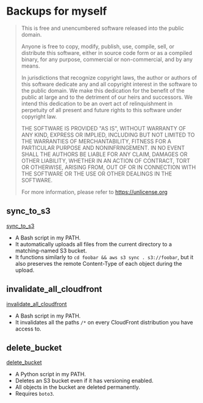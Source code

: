 # Backups for myself

> This is free and unencumbered software released into the public domain.
>
> Anyone is free to copy, modify, publish, use, compile, sell, or
> distribute this software, either in source code form or as a compiled
> binary, for any purpose, commercial or non-commercial, and by any
> means.
>
> In jurisdictions that recognize copyright laws, the author or authors
> of this software dedicate any and all copyright interest in the
> software to the public domain. We make this dedication for the benefit
> of the public at large and to the detriment of our heirs and
> successors. We intend this dedication to be an overt act of
> relinquishment in perpetuity of all present and future rights to this
> software under copyright law.
>
> THE SOFTWARE IS PROVIDED "AS IS", WITHOUT WARRANTY OF ANY KIND,
> EXPRESS OR IMPLIED, INCLUDING BUT NOT LIMITED TO THE WARRANTIES OF
> MERCHANTABILITY, FITNESS FOR A PARTICULAR PURPOSE AND
> NONINFRINGEMENT. IN NO EVENT SHALL THE AUTHORS BE LIABLE FOR ANY CLAIM,
> DAMAGES OR OTHER LIABILITY, WHETHER IN AN ACTION OF CONTRACT, TORT OR
> OTHERWISE, ARISING FROM, OUT OF OR IN CONNECTION WITH THE SOFTWARE OR
> THE USE OR OTHER DEALINGS IN THE SOFTWARE.
>
> For more information, please refer to <https://unlicense.org>


## sync_to_s3

[sync_to_s3](./sync_to_s3)

* A Bash script in my PATH.
* It automatically uploads all files from the current directory to a matching-named S3 bucket.
* It functions similarly to `cd foobar && aws s3 sync . s3://foobar`, but it also preserves the remote Content-Type of each object during the upload.

## invalidate_all_cloudfront

[invalidate_all_cloudfront](./invalidate_all_cloudfront)

* A Bash script in my PATH.
* It invalidates all the paths `/*` on every CloudFront distribution you have access to.

## delete_bucket

[delete_bucket](./delete_bucket)

* A Python script in my PATH.
* Deletes an S3 bucket even if it has versioning enabled.
* All objects in the bucket are deleted permanently.
* Requires `boto3`.
